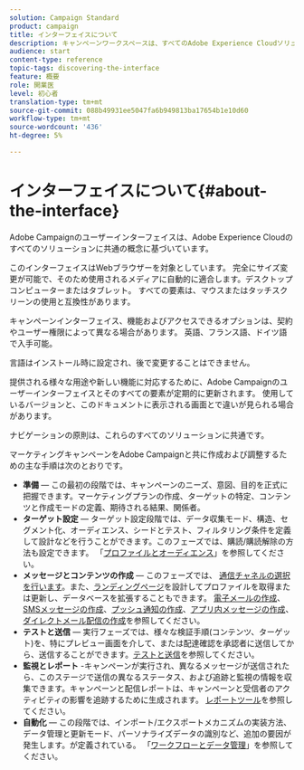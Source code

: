 ```yaml
---
solution: Campaign Standard
product: campaign
title: インターフェイスについて
description: キャンペーンワークスペースは、すべてのAdobe Experience Cloudソリューションに共通の概念に基づいています。
audience: start
content-type: reference
topic-tags: discovering-the-interface
feature: 概要
role: 開業医
level: 初心者
translation-type: tm+mt
source-git-commit: 088b49931ee5047fa6b949813ba17654b1e10d60
workflow-type: tm+mt
source-wordcount: '436'
ht-degree: 5%

---
```



# インターフェイスについて{#about-the-interface}

Adobe Campaignのユーザーインターフェイスは、Adobe Experience Cloudのすべてのソリューションに共通の概念に基づいています。

このインターフェイスはWebブラウザーを対象としています。 完全にサイズ変更が可能で、そのため使用されるメディアに自動的に適合します。デスクトップコンピューターまたはタブレット。 すべての要素は、マウスまたはタッチスクリーンの使用と互換性があります。

キャンペーンインターフェイス、機能およびアクセスできるオプションは、契約やユーザー権限によって異なる場合があります。 英語、フランス語、ドイツ語で入手可能。

言語はインストール時に設定され、後で変更することはできません。

提供される様々な用途や新しい機能に対応するために、Adobe Campaignのユーザーインターフェイスとそのすべての要素が定期的に更新されます。 使用しているバージョンと、このドキュメントに表示される画面とで違いが見られる場合があります。

ナビゲーションの原則は、これらのすべてのソリューションに共通です。

マーケティングキャンペーンをAdobe Campaignと共に作成および調整するための主な手順は次のとおりです。

* **準備**  — この最初の段階では、キャンペーンのニーズ、意図、目的を正式に把握できます。マーケティングプランの作成、ターゲットの特定、コンテンツと作成モードの定義、期待される結果、関係者。
* **ターゲット設定**  — ターゲット設定段階では、データ収集モード、構造、セグメント化、オーディエンス、シードとテスト、フィルタリング条件を定義して設計などを行うことができます。このフェーズでは、購読/購読解除の方法も設定できます。 「[プロファイルとオーディエンス](../../audiences/using/about-profiles.md)」を参照してください。
* **メッセージとコンテンツの作成**  — このフェーズでは、 [通信チャネルの選択を行います](../../channels/using/get-started-communication-channels.md)。また、[ランディングページ](../../channels/using/getting-started-with-landing-pages.md)を設計してプロファイルを取得または更新し、データベースを拡張することもできます。 [電子メールの作成](../../channels/using/creating-an-email.md)、[SMSメッセージの作成](../../channels/using/creating-an-sms-message.md)、[プッシュ通知の作成](../../channels/using/preparing-and-sending-a-push-notification.md)、[アプリ内メッセージの作成](../../channels/using/about-in-app-messaging.md)、[ダイレクトメール配信の作成](../../channels/using/creating-the-direct-mail.md)を参照してください。
* **テストと送信**  — 実行フェーズでは、様々な検証手順(コンテンツ、ターゲット)を、特にプレビュー画面を介して、または配達確認を承認者に送信してから、送信することができます。[テストと送信](../../sending/using/get-started-sending-messages.md)を参照してください。
* **監視とレポート** -キャンペーンが実行され、異なるメッセージが送信されたら、このステージで送信の異なるステータス、および追跡と監視の情報を収集できます。キャンペーンと配信レポートは、キャンペーンと受信者のアクティビティの影響を追跡するために生成されます。 [レポートツール](../../reporting/using/about-dynamic-reports.md)を参照してください。
* **自動化**  — この段階では、インポート/エクスポートメカニズムの実装方法、データ管理と更新モード、パーソナライズデータの識別など、追加の要因が発生します。が定義されている。 「[ワークフローとデータ管理](../../automating/using/get-started-workflows.md)」を参照してください。